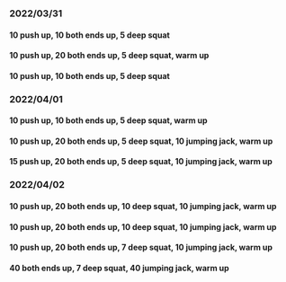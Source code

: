 ### 2022/03/31
#### 10 push up, 10 both ends up, 5 deep squat
#### 10 push up, 20 both ends up, 5 deep squat, warm up
#### 10 push up, 10 both ends up, 5 deep squat

### 2022/04/01
#### 10 push up, 10 both ends up, 5 deep squat, warm up
#### 10 push up, 20 both ends up, 5 deep squat, 10 jumping jack, warm up
#### 15 push up, 20 both ends up, 5 deep squat, 10 jumping jack, warm up

### 2022/04/02
#### 10 push up, 20 both ends up, 10 deep squat, 10 jumping jack, warm up
#### 10 push up, 20 both ends up, 10 deep squat, 10 jumping jack, warm up
#### 10 push up, 20 both ends up, 7 deep squat, 10 jumping jack, warm up
#### 40 both ends up, 7 deep squat, 40 jumping jack, warm up
